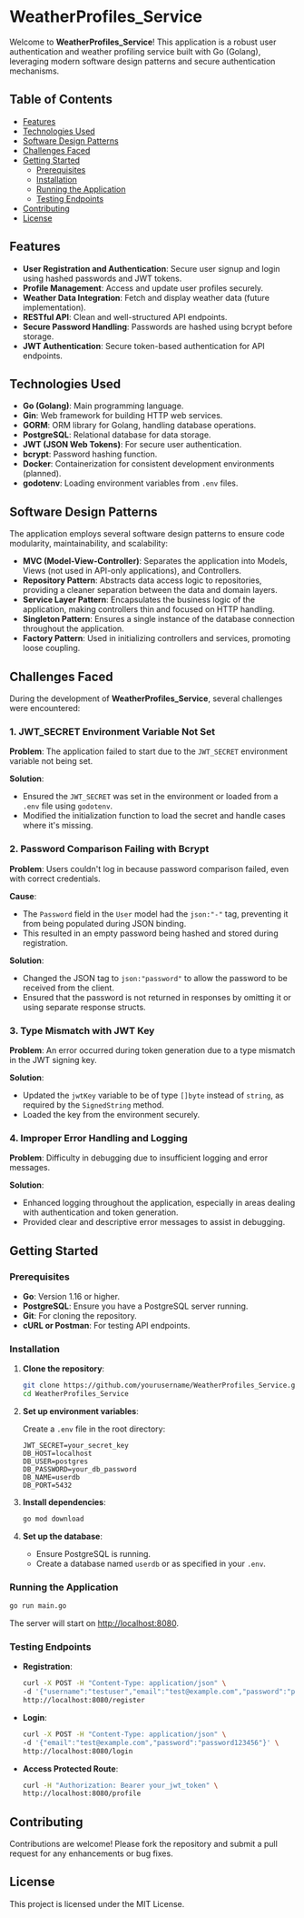 # WeatherProfiles_Service

Welcome to **WeatherProfiles_Service**! This application is a robust user authentication and weather profiling service built with Go (Golang), leveraging modern software design patterns and secure authentication mechanisms.

## Table of Contents
- [Features](#features)
- [Technologies Used](#technologies-used)
- [Software Design Patterns](#software-design-patterns)
- [Challenges Faced](#challenges-faced)
- [Getting Started](#getting-started)
  - [Prerequisites](#prerequisites)
  - [Installation](#installation)
  - [Running the Application](#running-the-application)
  - [Testing Endpoints](#testing-endpoints)
- [Contributing](#contributing)
- [License](#license)

## Features
- **User Registration and Authentication**: Secure user signup and login using hashed passwords and JWT tokens.
- **Profile Management**: Access and update user profiles securely.
- **Weather Data Integration**: Fetch and display weather data (future implementation).
- **RESTful API**: Clean and well-structured API endpoints.
- **Secure Password Handling**: Passwords are hashed using bcrypt before storage.
- **JWT Authentication**: Secure token-based authentication for API endpoints.

## Technologies Used
- **Go (Golang)**: Main programming language.
- **Gin**: Web framework for building HTTP web services.
- **GORM**: ORM library for Golang, handling database operations.
- **PostgreSQL**: Relational database for data storage.
- **JWT (JSON Web Tokens)**: For secure user authentication.
- **bcrypt**: Password hashing function.
- **Docker**: Containerization for consistent development environments (planned).
- **godotenv**: Loading environment variables from `.env` files.

## Software Design Patterns
The application employs several software design patterns to ensure code modularity, maintainability, and scalability:

- **MVC (Model-View-Controller)**: Separates the application into Models, Views (not used in API-only applications), and Controllers.
- **Repository Pattern**: Abstracts data access logic to repositories, providing a cleaner separation between the data and domain layers.
- **Service Layer Pattern**: Encapsulates the business logic of the application, making controllers thin and focused on HTTP handling.
- **Singleton Pattern**: Ensures a single instance of the database connection throughout the application.
- **Factory Pattern**: Used in initializing controllers and services, promoting loose coupling.

## Challenges Faced
During the development of **WeatherProfiles_Service**, several challenges were encountered:

### 1. JWT_SECRET Environment Variable Not Set
**Problem**: The application failed to start due to the `JWT_SECRET` environment variable not being set.

**Solution**:
- Ensured the `JWT_SECRET` was set in the environment or loaded from a `.env` file using `godotenv`.
- Modified the initialization function to load the secret and handle cases where it's missing.

### 2. Password Comparison Failing with Bcrypt
**Problem**: Users couldn't log in because password comparison failed, even with correct credentials.

**Cause**:
- The `Password` field in the `User` model had the `json:"-"` tag, preventing it from being populated during JSON binding.
- This resulted in an empty password being hashed and stored during registration.

**Solution**:
- Changed the JSON tag to `json:"password"` to allow the password to be received from the client.
- Ensured that the password is not returned in responses by omitting it or using separate response structs.

### 3. Type Mismatch with JWT Key
**Problem**: An error occurred during token generation due to a type mismatch in the JWT signing key.

**Solution**:
- Updated the `jwtKey` variable to be of type `[]byte` instead of `string`, as required by the `SignedString` method.
- Loaded the key from the environment securely.

### 4. Improper Error Handling and Logging
**Problem**: Difficulty in debugging due to insufficient logging and error messages.

**Solution**:
- Enhanced logging throughout the application, especially in areas dealing with authentication and token generation.
- Provided clear and descriptive error messages to assist in debugging.

## Getting Started

### Prerequisites
- **Go**: Version 1.16 or higher.
- **PostgreSQL**: Ensure you have a PostgreSQL server running.
- **Git**: For cloning the repository.
- **cURL or Postman**: For testing API endpoints.

### Installation

1. **Clone the repository**:

   ```bash
   git clone https://github.com/yourusername/WeatherProfiles_Service.git
   cd WeatherProfiles_Service
   ```

2. **Set up environment variables**:

   Create a `.env` file in the root directory:

   ```env
   JWT_SECRET=your_secret_key
   DB_HOST=localhost
   DB_USER=postgres
   DB_PASSWORD=your_db_password
   DB_NAME=userdb
   DB_PORT=5432
   ```

3. **Install dependencies**:

   ```bash
   go mod download
   ```

4. **Set up the database**:

   - Ensure PostgreSQL is running.
   - Create a database named `userdb` or as specified in your `.env`.

### Running the Application

```bash
go run main.go
```

The server will start on [http://localhost:8080](http://localhost:8080).

### Testing Endpoints

- **Registration**:

  ```bash
  curl -X POST -H "Content-Type: application/json" \
  -d '{"username":"testuser","email":"test@example.com","password":"password123456"}' \
  http://localhost:8080/register
  ```

- **Login**:

  ```bash
  curl -X POST -H "Content-Type: application/json" \
  -d '{"email":"test@example.com","password":"password123456"}' \
  http://localhost:8080/login
  ```

- **Access Protected Route**:

  ```bash
  curl -H "Authorization: Bearer your_jwt_token" \
  http://localhost:8080/profile
  ```

## Contributing
Contributions are welcome! Please fork the repository and submit a pull request for any enhancements or bug fixes.

## License
This project is licensed under the MIT License.

